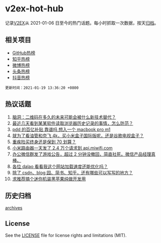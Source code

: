 # v2ex-hot-hub

 记录[V2EX](https://www.v2ex.com/)从 2021-01-06 日至今的热门话题。每小时抓取一次数据，按天[归档](archives)。
 
 ## 相关项目

- [GitHub热榜](https://github.com/lonnyzhang423/github-hot-hub)
- [知乎热榜](https://github.com/lonnyzhang423/zhihu-hot-hub)
- [微博热榜](https://github.com/lonnyzhang423/weibo-hot-hub)
- [头条热榜](https://github.com/lonnyzhang423/toutiao-hot-hub)
- [抖音热榜](https://github.com/lonnyzhang423/douyin-hot-hub)


 `更新时间：2021-01-19 13:36:20 +0800`

## 热议话题

1. [脑洞：二维码在多久的未来可能会被什么新技术替代？](https://www.v2ex.com/t/745891)
1. [最近几天看到某某软件读取浏览器历史记录的事情，怎么防范？](https://www.v2ex.com/t/745902)
1. [pdd 的百亿补贴 靠谱吗 想入一个 macbook pro m1](https://www.v2ex.com/t/745966)
1. [就为了看油管和奈飞 4k，买小米盒子国际版呢，还是谷歌电视盒子？](https://www.v2ex.com/t/745980)
1. [重疾险买终身还是保到 70 划算？](https://www.v2ex.com/t/746164)
1. [小米路由器一天发了 2.4 万个请求到 api.miwifi.com](https://www.v2ex.com/t/746094)
1. [办公微信群发了游戏公告，超过 2 分钟没撤回，简直社死。微信产品经理真棒。](https://www.v2ex.com/t/746231)
1. [各位 dalao 看看我这个网站加载速度还能优化吗？](https://www.v2ex.com/t/746175)
1. [除了 csdn、blog 园、简书、知乎，还有哪些可以写写的地方？](https://www.v2ex.com/t/746031)
1. [求推荐搞个迷你机装黑苹果纯做开发用](https://www.v2ex.com/t/745946)

## 历史归档

[archives](archives)

## License

See the [LICENSE](LICENSE) file for license rights and limitations (MIT).
